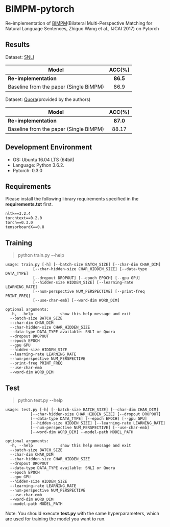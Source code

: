 # BIMPM-pytorch
Re-implementation of [BIMPM](https://arxiv.org/abs/1702.03814)(Bilateral Multi-Perspective Matching for Natural Language Sentences, Zhiguo Wang et al., IJCAI 2017) on Pytorch

## Results

Dataset: [SNLI](https://nlp.stanford.edu/projects/snli/)

| Model        |  ACC(%)   | 
|--------------|:----------:|
| **Re-implementation** |			 **86.5** |  
| Baseline from the paper (Single BiMPM)	|  86.9    |    

Dataset: [Quora](https://drive.google.com/file/d/0B0PlTAo--BnaQWlsZl9FZ3l1c28/view)(provided by the authors)

| Model        |  ACC(%)   | 
|--------------|:----------:|
| **Re-implementation** 			| **87.0** |  
| Baseline from the paper (Single BiMPM)     	|  88.17   |


## Development Environment
- OS: Ubuntu 16.04 LTS (64bit)
- Language: Python 3.6.2.
- Pytorch: 0.3.0

## Requirements

Please install the following library requirements specified in the **requirements.txt** first.

    nltk==3.2.4
    torchtext==0.2.0
    torch==0.3.0
    tensorboardX==0.8

## Training

> python train.py --help

	usage: train.py [-h] [--batch-size BATCH_SIZE] [--char-dim CHAR_DIM]
                [--char-hidden-size CHAR_HIDDEN_SIZE] [--data-type DATA_TYPE]
                [--dropout DROPOUT] [--epoch EPOCH] [--gpu GPU]
                [--hidden-size HIDDEN_SIZE] [--learning-rate LEARNING_RATE]
                [--num-perspective NUM_PERSPECTIVE] [--print-freq PRINT_FREQ]
                [--use-char-emb] [--word-dim WORD_DIM]

    optional arguments:
      -h, --help            show this help message and exit
      --batch-size BATCH_SIZE
      --char-dim CHAR_DIM
      --char-hidden-size CHAR_HIDDEN_SIZE
      --data-type DATA_TYPE available: SNLI or Quora
      --dropout DROPOUT
      --epoch EPOCH
      --gpu GPU
      --hidden-size HIDDEN_SIZE
      --learning-rate LEARNING_RATE
      --num-perspective NUM_PERSPECTIVE
      --print-freq PRINT_FREQ
      --use-char-emb
      --word-dim WORD_DIM

## Test

> python test.py --help

	usage: test.py [-h] [--batch-size BATCH_SIZE] [--char-dim CHAR_DIM]
               [--char-hidden-size CHAR_HIDDEN_SIZE] [--dropout DROPOUT]
               [--data-type DATA_TYPE] [--epoch EPOCH] [--gpu GPU]
               [--hidden-size HIDDEN_SIZE] [--learning-rate LEARNING_RATE]
               [--num-perspective NUM_PERSPECTIVE] [--use-char-emb]
               [--word-dim WORD_DIM] --model-path MODEL_PATH

    optional arguments:
      -h, --help            show this help message and exit
      --batch-size BATCH_SIZE
      --char-dim CHAR_DIM
      --char-hidden-size CHAR_HIDDEN_SIZE
      --dropout DROPOUT
      --data-type DATA_TYPE available: SNLI or Quora
      --epoch EPOCH
      --gpu GPU
      --hidden-size HIDDEN_SIZE
      --learning-rate LEARNING_RATE
      --num-perspective NUM_PERSPECTIVE
      --use-char-emb
      --word-dim WORD_DIM
      --model-path MODEL_PATH

	
Note: You should execute **test.py** with the same hyperparameters, which are used for training the model you want to run.    
